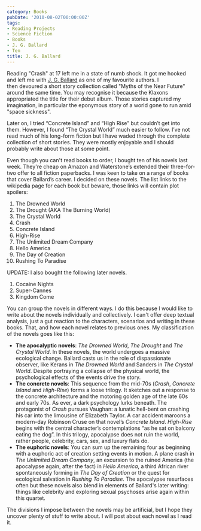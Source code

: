 ```yaml
---
category: Books
pubDate: '2010-08-02T00:00:00Z'
tags:
- Reading Projects
- Science Fiction
- Books
- J. G. Ballard
- Ten
title: J. G. Ballard
---
```

Reading "Crash" at 17 left me in a state of numb shock. It got me hooked and left me with [J. G. Ballard](http://en.wikipedia.org/wiki/J._G._Ballard) as one of my favourite authors. I then devoured a short story collection called "Myths of the Near Future" around the same time. You may recognise it because the Klaxons appropriated the title for their debut album. Those stories captured my imagination, in particular the eponymous story of a world gone to run amid "space sickness".

Later on, I tried “Concrete Island” and “High Rise” but couldn’t get into them. However, I found “The Crystal World” much easier to follow. I’ve not read much of his long-form fiction but I have waded through the complete collection of short stories. They were mostly enjoyable and I should probably write about those at some point.

Even though you can't read books to order, I bought ten of his novels last week. They're cheap on Amazon and Waterstone’s extended their three-for-two offer to all fiction paperbacks. I was keen to take on a range of books that cover Ballard’s career. I decided on these novels. The list links to the wikipedia page for each book but beware, those links will contain plot spoilers:

1. The Drowned World
2. The Drought (AKA The Burning World)
3. The Crystal World
4. Crash
5. Concrete Island
6. High-Rise
7. The Unlimited Dream Company
8. Hello America
9. The Day of Creation
10. Rushing To Paradise

UPDATE: I also bought the following later novels.

1. Cocaine Nights
2. Super-Cannes
3. Kingdom Come

You can group the novels in different ways. I do this because I would like to write about the novels individually and collectively. I can't offer deep textual analysis, just a gut reaction to the characters, scenarios and writing in these books. That, and how each novel relates to previous ones. My classification of the novels goes like this:

- **The apocalyptic novels**: *The Drowned World*, *The Drought* and *The Crystal World*. In these novels, the world undergoes a massive ecological change. Ballard casts us in the role of dispassionate observer, like Kerans in *The Drowned World* and Sanders in *The Crystal World*. Despite portraying a collapse of the physical world, the psychological effects of the events drive the story. 
- **The concrete novels**: This sequence from the mid-70s (*Crash*, *Concrete Island* and *High-Rise*) forms a loose trilogy. It sketches out a response to the concrete architecture and the motoring golden age of the late 60s and early 70s. As ever, a dark psychology lurks beneath. The protagonist of _Crash_ pursues Vaughan: a lunatic hell-bent on crashing his car into the limousine of Elizabeth Taylor. A car accident maroons a modern-day Robinson Cruse on that novel’s *Concrete Island*. _High-Rise_ begins with the central character’s contemplations “as he sat on balcony eating the dog”. In this trilogy, apocalypse does not ruin the world, rather people, celebrity, cars, sex, and luxury flats do.
- **The euphoric novels**: You can sum up the remaining four as beginning with a euphoric act of creation setting events in motion. A plane crash in *The Unlimited Dream Company*, an excursion to the ruined America (the apocalypse again, after the fact) in *Hello America*, a third African river spontaneously forming in *The Day of Creation* or the quest for ecological salvation in *Rushing To Paradise*. The apocalypse resurfaces often but these novels also blend in elements of Ballard's later writing: things like celebrity and exploring sexual psychoses arise again within this quartet.

The divisions I impose between the novels may be artificial, but I hope they uncover plenty of stuff to write about. I will post about each novel as I read it.